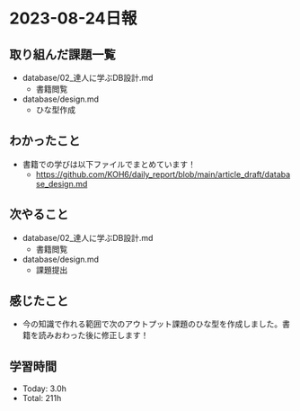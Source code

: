# 2023-08-24日報

## 取り組んだ課題一覧
* database/02_達人に学ぶDB設計.md
  * 書籍閲覧
* database/design.md
  * ひな型作成

## わかったこと
* 書籍での学びは以下ファイルでまとめています！
  * https://github.com/KOH6/daily_report/blob/main/article_draft/database_design.md

## 次やること
* database/02_達人に学ぶDB設計.md
  * 書籍閲覧
* database/design.md
  * 課題提出

## 感じたこと
* 今の知識で作れる範囲で次のアウトプット課題のひな型を作成しました。書籍を読みおわった後に修正します！

## 学習時間
* Today: 3.0h
* Total: 211h